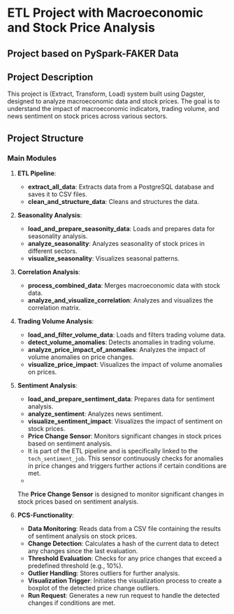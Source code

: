 # ETL Project with Macroeconomic and Stock Price Analysis

## Project based on PySpark-FAKER Data

## Project Description

This project is (Extract, Transform, Load) system built using Dagster, designed to analyze macroeconomic data and stock prices. The goal is to understand the impact of macroeconomic indicators, trading volume, and news sentiment on stock prices across various sectors.

## Project Structure

### Main Modules

1. **ETL Pipeline**:
   - **extract_all_data**: Extracts data from a PostgreSQL database and saves it to CSV files.
   - **clean_and_structure_data**: Cleans and structures the data.

2. **Seasonality Analysis**:
   - **load_and_prepare_seasonity_data**: Loads and prepares data for seasonality analysis.
   - **analyze_seasonality**: Analyzes seasonality of stock prices in different sectors.
   - **visualize_seasonality**: Visualizes seasonal patterns.

3. **Correlation Analysis**:
   - **process_combined_data**: Merges macroeconomic data with stock data.
   - **analyze_and_visualize_correlation**: Analyzes and visualizes the correlation matrix.

4. **Trading Volume Analysis**:
   - **load_and_filter_volume_data**: Loads and filters trading volume data.
   - **detect_volume_anomalies**: Detects anomalies in trading volume.
   - **analyze_price_impact_of_anomalies**: Analyzes the impact of volume anomalies on price changes.
   - **visualize_price_impact**: Visualizes the impact of volume anomalies on prices.

5. **Sentiment Analysis**:
   - **load_and_prepare_sentiment_data**: Prepares data for sentiment analysis.
   - **analyze_sentiment**: Analyzes news sentiment.
   - **visualize_sentiment_impact**: Visualizes the impact of sentiment on stock prices.
   - **Price Change Sensor**: Monitors significant changes in stock prices based on sentiment analysis.
   - It is part of the ETL pipeline and is specifically linked to the `tech_sentiment_job`. This sensor continuously checks for anomalies in price changes and triggers further actions if certain conditions are met.
   - 
   The **Price Change Sensor** is designed to monitor significant changes in stock prices based on sentiment analysis.

6. **PCS-Functionality**:
   - **Data Monitoring**: Reads data from a CSV file containing the results of sentiment analysis on stock prices.
   - **Change Detection**: Calculates a hash of the current data to detect any changes since the last evaluation.
   - **Threshold Evaluation**: Checks for any price changes that exceed a predefined threshold (e.g., 10%).
   - **Outlier Handling**: Stores outliers for further analysis.
   - **Visualization Trigger**: Initiates the visualization process to create a boxplot of the detected price change outliers.
   - **Run Request**: Generates a new run request to handle the detected changes if conditions are met.
